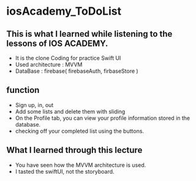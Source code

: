 # iosAcademy_ToDoList
## This is what I learned while listening to the lessons of IOS ACADEMY.
- It is the clone Coding for practice Swift UI 
- Used architecture : MVVM
- DataBase : firebase( firebaseAuth, firbaseStore )

## function
- Sign up, in, out
- Add some lists and delete them with sliding
- On the Profile tab, you can view your profile information stored in the database.
- checking off your completed list using the buttons.

## What I learned through this lecture
- You have seen how the MVVM architecture is used.
- I tasted the swiftUI, not the storyboard.
